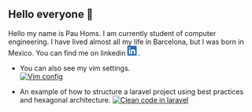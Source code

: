 ## Hello everyone 👋
Hello my name is Pau Homs. I am currently student of computer engineering. I have lived almost all my life in Barcelona, but I was born in Mexico. You can find me on linkedin <a href="https://www.linkedin.com/in/pau-homs-6a406b180/"> <img width="22" height="20" src="https://github.com/pauhoms/pauhoms/blob/master/img/LI-In-Bug.png"></a>.
<br>

- You can also see my vim settings.  
[![Vim config](https://github-readme-stats.vercel.app/api/pin/?username=pauhoms&repo=vim-config)](https://github.com/pauhoms/vim-config)

- An example of how to structure a laravel project using best practices and hexagonal architecture.
[![Clean code in laravel](https://github-readme-stats.vercel.app/api/pin/?username=pauhoms&repo=example-of-clean-code-in-laravel)](https://github.com/pauhoms/example-of-clean-code-in-laravel)
